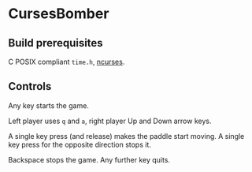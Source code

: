# CursesBomber
## Build prerequisites
C POSIX compliant `time.h`, [ncurses](https://invisible-island.net/ncurses/).

## Controls
Any key starts the game.

Left player uses `q` and `a`, right player Up and Down arrow keys.

A single key press (and release) makes the paddle start moving.
A single key press for the opposite direction stops it.

Backspace stops the game. Any further key quits.
